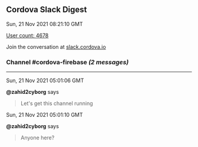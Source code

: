 ## Cordova Slack Digest
Sun, 21 Nov 2021 08:21:10 GMT

[User count: 4678](https://cordova.slack.com/)


Join the conversation at [slack.cordova.io](http://slack.cordova.io/)

### __Channel #cordova-firebase__ _(2 messages)_
---

Sun, 21 Nov 2021 05:01:06 GMT

__@zahid2cyborg__ says 
> Let's get this channel running
> 

Sun, 21 Nov 2021 05:01:10 GMT

__@zahid2cyborg__ says 
> Anyone here?
> 
